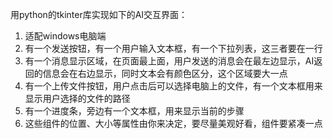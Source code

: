 用python的tkinter库实现如下的AI交互界面：
1. 适配windows电脑端 
2. 有一个发送按钮，有一个用户输入文本框，有一个下拉列表，这三者要在一行 
3. 有一个消息显示区域，在页面最上面，用户发送的消息会在最左边显示，AI返回的信息会在右边显示，同时文本会有颜色区分，这个区域要大一点 
4. 有一个上传文件按钮，用户点击后可以选择电脑上的文件，有一个文本框用来显示用户选择的文件的路径
5. 有一个进度条，旁边有一个文本框，用来显示当前的步骤
6. 这些组件的位置、大小等属性由你来决定，要尽量美观好看，组件要紧凑一点